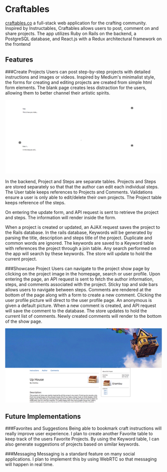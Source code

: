 # Craftables
[craftables.co][craft] a full-stack web application for the crafting community. Inspired by Instructables, Craftables allows users to post, comment on and share projects. The app utilizes Ruby on Rails on the backend, a PostgreSQL database, and React.js with a Redux architectural framework on the frontend

## Features
###Create Projects
Users can post step-by-step projects with detailed instructions and images or videos. Inspired by Medium's minimalist style, the forms for creating and editing projects are created from simple html form elements. The blank page creates less distraction for the users, allowing them to better channel their artistic spirits.

![image of create page](docs/wireframes/new_project.png)


In the backend, Project and Steps are separate tables. Projects and Steps are stored separately so that that the author can edit each individual steps. The User table keeps references to Projects and Comments. Validations ensure a user is only able to edit/delete their own projects. The Project table keeps reference of the steps.

On entering the update form, and API request is sent to retrieve the project and steps. The information will render inside the form.

When a project is created or updated, an AJAX request saves the project to the Rails database. In the rails database, Keywords will be generated by parsing the title, description and steps title of the project. Duplicate and common words are ignored. The keywords are saved to a Keyword table with references the project through a join table. Any search performed on the app will search by these keywords. The store will update to hold the current project.



###Showcase Project
Users can navigate to the project show page by clicking on the project image in the homepage, search or user profile. Upon entering the page, an API request is sent to fetch the author information, steps, and comments associated with the project. Sticky top and side bars allows users to navigate between steps. Comments are rendered at the bottom of the page along with a form to create a new comment. Clicking the user profile picture will direct to the user profile page. An anonymous is given a default picture. When a new comment is created, and API request will save the comment to the database. The store updates to hold the current list of comments. Newly created comments will render to the bottom of the show page.

![image of create page](docs/wireframes/show_page.png)

## Future Implementations

###Favorites and Suggestions
  Being able to bookmark craft instructions will really improve user experience. I plan to create another Favorite table to keep track of the users Favorite Projects. By using the Keyword table, I can also generate suggestions of projects based on similar keywords.

  ###Messaging
  Messaging is a standard feature on many social applications. I plan to implement this by using WebRTC so that messaging will happen in real time.

[craft]: http://craftables.co
